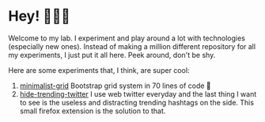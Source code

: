 # Hey! 👋👋👋
Welcome to my lab. I experiment and play around a lot with technologies (especially new ones). Instead of making a million different repository for all my experiments, I just put it all here. Peek around, don't be shy.

Here are some experiments that, I think, are super cool:
1. [minimalist-grid](https://github.com/vinliao/x/tree/master/minimalist-grid) Bootstrap grid system in 70 lines of code 👀
2. [hide-trending-twitter](https://github.com/vinliao/x/tree/master/hide-trending-twitter) I use web twitter everyday and the last thing I want to see is the useless and distracting trending hashtags on the side. This small firefox extension is the solution to that.
